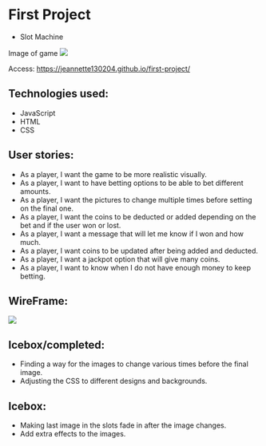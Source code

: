 # First Project
- Slot Machine

Image of game
![](./SlotView.png)

Access:  https://jeannette130204.github.io/first-project/

## Technologies used:
- JavaScript
- HTML
- CSS

## User stories:
- As a player, I want the game to be more realistic visually.
- As a player, I want to have betting options to be able to bet different amounts.
- As a player, I want the pictures to change multiple times before setting on the final one.
- As a player, I want the coins to be deducted or added depending on the bet and if the user won or lost.
- As a player, I want a message that will let me know if I won and how much.
- As a player, I want coins to be updated after being added and deducted.
- As a player, I want a jackpot option that will give many coins.
- As a player, I want to know when I do not have enough money to keep betting.

## WireFrame:
![](./WireFrame.png)

## Icebox/completed:
- Finding a way for the images to change various times before the final image.
- Adjusting the CSS to different designs and backgrounds.

## Icebox: 
- Making last image in the slots fade in after the image changes.
- Add extra effects to the images.

